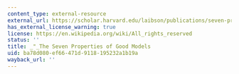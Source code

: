 ```yaml
---
content_type: external-resource
external_url: https://scholar.harvard.edu/laibson/publications/seven-properties-good-models
has_external_license_warning: true
license: https://en.wikipedia.org/wiki/All_rights_reserved
status: ''
title: _"_The Seven Properties of Good Models
uid: ba78d080-ef66-471d-9118-195232a1b19a
wayback_url: ''
---
```

